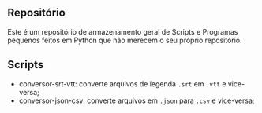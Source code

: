 ## Repositório
Este é um repositório de armazenamento geral de Scripts e Programas pequenos feitos em Python que não merecem o seu próprio repositório.

## Scripts
- conversor-srt-vtt: converte arquivos de legenda `.srt` em `.vtt` e vice-versa;
- conversor-json-csv: converte arquivos em `.json` para `.csv` e vice-versa;